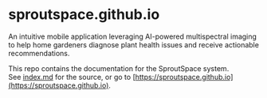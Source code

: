 # sproutspace.github.io
An intuitive mobile application leveraging AI-powered multispectral imaging to help home gardeners diagnose plant health issues and receive actionable recommendations.


This repo contains the documentation for the SproutSpace system.  
See [index.md](index.md) for the source, or go to [https://sproutspace.github.io](https://sproutspace.github.io).

